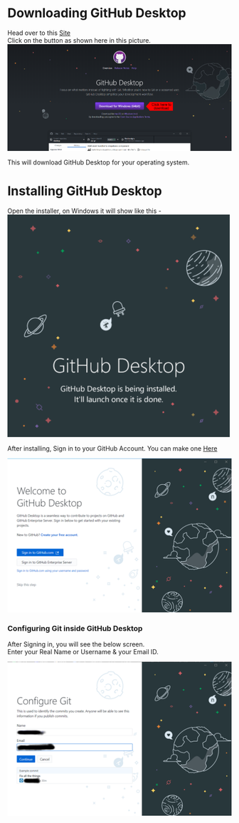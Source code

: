# Downloading GitHub Desktop

Head over to this [Site](https://desktop.github.com/)<br>
Click on the button as shown here in this picture.<br>
![Downloading GitHub Desktop](Assets/Downloading_GitHub_Desktop.png)

This will download GitHub Desktop for your operating system.<br>

# Installing GitHub Desktop

Open the installer, on Windows it will show like this -<br>
![Installing GitHub Desktop](Assets/Installing_Github_Desktop.png)

After installing, Sign in to your GitHub Account. You can make one [Here](https://github.com/join?ref_cta=Sign+up&ref_loc=header+logged+out&ref_page=%2F&source=header-home)

![Logging into GD](Assets/GitHub_Desktop_Launch_Page.png)

### Configuring Git inside GitHub Desktop

After Signing in, you will see the below screen.<br>
Enter your Real Name or Username & your Email ID.<br>

![Configuring Git](Assets/Configure_Git_in_GD.png)

